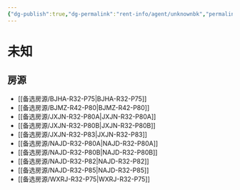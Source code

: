 ```yaml
---
{"dg-publish":true,"dg-permalink":"rent-info/agent/unknownbk","permalink":"/rent-info/agent/unknownbk/"}
---
```



# 未知

## 房源

- [[备选房源/BJHA-R32-P75\|BJHA-R32-P75]]
- [[备选房源/BJMZ-R42-P80\|BJMZ-R42-P80]]
- [[备选房源/JXJN-R32-P80A\|JXJN-R32-P80A]]
- [[备选房源/JXJN-R32-P80B\|JXJN-R32-P80B]]
- [[备选房源/JXJN-R32-P83\|JXJN-R32-P83]]
- [[备选房源/NAJD-R32-P80A\|NAJD-R32-P80A]]
- [[备选房源/NAJD-R32-P80B\|NAJD-R32-P80B]]
- [[备选房源/NAJD-R32-P82\|NAJD-R32-P82]]
- [[备选房源/NAJD-R32-P85\|NAJD-R32-P85]]
- [[备选房源/WXRJ-R32-P75\|WXRJ-R32-P75]]

